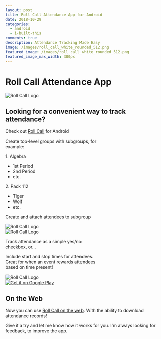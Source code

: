 ```yaml
---
layout: post
title: Roll Call Attendance App for Android
date: 2018-10-29
categories:
  - android
  - i-built-this
comments: true
description: Attendance Tracking Made Easy
image: /images/roll_call_white_rounded_512.png
featured_image: /images/roll_call_white_rounded_512.png
featured_image_max_width: 300px
---
```


# Roll Call Attendance App

<img src="/images/roll_call_white_rounded_512.png" class="img-md img-center"  alt="Roll Call Logo">

## Looking for a convenient way to track attendance?

Check out [Roll Call](https://play.google.com/store/apps/details?id=com.brandonlehr.rollcall) for Android

<div class="two-item-flex" >

<div style="max-width: 300px;">
    <p>Create top-level groups with subgroups, for example:</p>
      <p>1. Algebra</p>
        <ul>
          <li>1st Period</li>
          <li>2nd Period</li>
          <li>etc.</li>
        </ul>
      <p>2. Pack 112</p>
        <ul>
          <li>Tiger</li>
          <li>Wolf</li>
          <li>etc.</li>
        </ul>
      <p>Create and attach attendees to subgroup</p>
  </div>

  <div style="min-width: 300px;">
    <img src="/images/Screenshot_20181026-141108.png" class="img-md"  alt="Roll Call Logo">
  </div>

</div>

<div class="two-item-flex" >
  
  <div style="min-width: 300px;">
    <img src="/images/Screenshot_20181026-141138.png" class="img-md"  alt="Roll Call Logo">
  </div>

  <div style="max-width: 300px; margin-top: 10px;">
    <p>Track attendance as a simple yes/no checkbox, or...</p>
  </div>
</div>

<div class="two-item-flex" >
  
  <div style="max-width: 300px;">
    <p>Include start and stop times for attendees. Great for when an event rewards attendees based on time present!</p>
  </div>

  <div style="min-width: 300px;">
    <img src="/images/Screenshot_20181026-141211.png" class="img-md"  alt="Roll Call Logo">
  </div>
</div>

<div style="width: 200px"><a href="https://play.google.com/store/apps/details?id=com.brandonlehr.rollcall&amp;pcampaignid=MKT-Other-global-all-co-prtnr-py-PartBadge-Mar2515-1"><img alt="Get it on Google Play" src="https://play.google.com/intl/en_us/badges/images/generic/en_badge_web_generic.png"></a></div>


## On the Web

Now you can use [Roll Call on the web](https://brandonlehr.com/rollcall). With the ability to download attendance records!

Give it a try and let me know how it works for you. I'm always looking for feedback, to improve the app.
